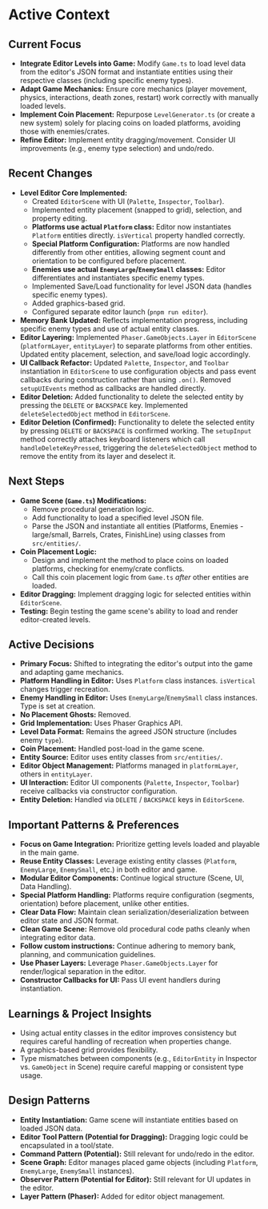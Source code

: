 # Active Context

## Current Focus

- **Integrate Editor Levels into Game:** Modify `Game.ts` to load level data from the editor's JSON format and instantiate entities using their respective classes (including specific enemy types).
- **Adapt Game Mechanics:** Ensure core mechanics (player movement, physics, interactions, death zones, restart) work correctly with manually loaded levels.
- **Implement Coin Placement:** Repurpose `LevelGenerator.ts` (or create a new system) solely for placing coins on loaded platforms, avoiding those with enemies/crates.
- **Refine Editor:** Implement entity dragging/movement. Consider UI improvements (e.g., enemy type selection) and undo/redo.

## Recent Changes

- **Level Editor Core Implemented:**
  - Created `EditorScene` with UI (`Palette`, `Inspector`, `Toolbar`).
  - Implemented entity placement (snapped to grid), selection, and property editing.
  - **Platforms use actual `Platform` class:** Editor now instantiates `Platform` entities directly. `isVertical` property handled correctly.
  - **Special Platform Configuration:** Platforms are now handled differently from other entities, allowing segment count and orientation to be configured before placement.
  - **Enemies use actual `EnemyLarge`/`EnemySmall` classes:** Editor differentiates and instantiates specific enemy types.
  - Implemented Save/Load functionality for level JSON data (handles specific enemy types).
  - Added graphics-based grid.
  - Configured separate editor launch (`pnpm run editor`).
- **Memory Bank Updated:** Reflects implementation progress, including specific enemy types and use of actual entity classes.
- **Editor Layering:** Implemented `Phaser.GameObjects.Layer` in `EditorScene` (`platformLayer`, `entityLayer`) to separate platforms from other entities. Updated entity placement, selection, and save/load logic accordingly.
- **UI Callback Refactor:** Updated `Palette`, `Inspector`, and `Toolbar` instantiation in `EditorScene` to use configuration objects and pass event callbacks during construction rather than using `.on()`. Removed `setupUIEvents` method as callbacks are handled directly.
- **Editor Deletion:** Added functionality to delete the selected entity by pressing the `DELETE` or `BACKSPACE` key. Implemented `deleteSelectedObject` method in `EditorScene`.
- **Editor Deletion (Confirmed):** Functionality to delete the selected entity by pressing `DELETE` or `BACKSPACE` is confirmed working. The `setupInput` method correctly attaches keyboard listeners which call `handleDeleteKeyPressed`, triggering the `deleteSelectedObject` method to remove the entity from its layer and deselect it.

## Next Steps

- **Game Scene (`Game.ts`) Modifications:**
  - Remove procedural generation logic.
  - Add functionality to load a specified level JSON file.
  - Parse the JSON and instantiate all entities (Platforms, Enemies - large/small, Barrels, Crates, FinishLine) using classes from `src/entities/`.
- **Coin Placement Logic:**
  - Design and implement the method to place coins on loaded platforms, checking for enemy/crate conflicts.
  - Call this coin placement logic from `Game.ts` _after_ other entities are loaded.
- **Editor Dragging:** Implement dragging logic for selected entities within `EditorScene`.
- **Testing:** Begin testing the game scene's ability to load and render editor-created levels.

## Active Decisions

- **Primary Focus:** Shifted to integrating the editor's output into the game and adapting game mechanics.
- **Platform Handling in Editor:** Uses `Platform` class instances. `isVertical` changes trigger recreation.
- **Enemy Handling in Editor:** Uses `EnemyLarge`/`EnemySmall` class instances. Type is set at creation.
- **No Placement Ghosts:** Removed.
- **Grid Implementation:** Uses Phaser Graphics API.
- **Level Data Format:** Remains the agreed JSON structure (includes enemy `type`).
- **Coin Placement:** Handled post-load in the game scene.
- **Entity Source:** Editor uses entity classes from `src/entities/`.
- **Editor Object Management:** Platforms managed in `platformLayer`, others in `entityLayer`.
- **UI Interaction:** Editor UI components (`Palette`, `Inspector`, `Toolbar`) receive callbacks via constructor configuration.
- **Entity Deletion:** Handled via `DELETE` / `BACKSPACE` keys in `EditorScene`.

## Important Patterns & Preferences

- **Focus on Game Integration:** Prioritize getting levels loaded and playable in the main game.
- **Reuse Entity Classes:** Leverage existing entity classes (`Platform`, `EnemyLarge`, `EnemySmall`, etc.) in both editor and game.
- **Modular Editor Components:** Continue logical structure (Scene, UI, Data Handling).
- **Special Platform Handling:** Platforms require configuration (segments, orientation) before placement, unlike other entities.
- **Clear Data Flow:** Maintain clean serialization/deserialization between editor state and JSON format.
- **Clean Game Scene:** Remove old procedural code paths cleanly when integrating editor data.
- **Follow custom instructions:** Continue adhering to memory bank, planning, and communication guidelines.
- **Use Phaser Layers:** Leverage `Phaser.GameObjects.Layer` for render/logical separation in the editor.
- **Constructor Callbacks for UI:** Pass UI event handlers during instantiation.

## Learnings & Project Insights

- Using actual entity classes in the editor improves consistency but requires careful handling of recreation when properties change.
- A graphics-based grid provides flexibility.
- Type mismatches between components (e.g., `EditorEntity` in Inspector vs. `GameObject` in Scene) require careful mapping or consistent type usage.

## Design Patterns

- **Entity Instantiation:** Game scene will instantiate entities based on loaded JSON data.
- **Editor Tool Pattern (Potential for Dragging):** Dragging logic could be encapsulated in a tool/state.
- **Command Pattern (Potential):** Still relevant for undo/redo in the editor.
- **Scene Graph:** Editor manages placed game objects (including `Platform`, `EnemyLarge`, `EnemySmall` instances).
- **Observer Pattern (Potential for Editor):** Still relevant for UI updates in the editor.
- **Layer Pattern (Phaser):** Added for editor object management.
